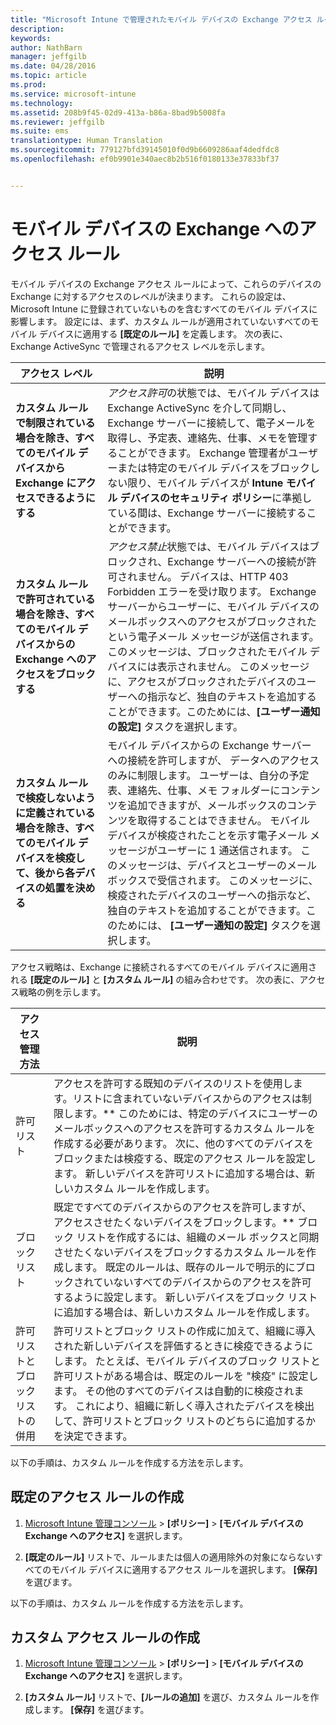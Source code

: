 ```yaml
---
title: "Microsoft Intune で管理されたモバイル デバイスの Exchange アクセス ルール | Microsoft Intune"
description: 
keywords: 
author: NathBarn
manager: jeffgilb
ms.date: 04/28/2016
ms.topic: article
ms.prod: 
ms.service: microsoft-intune
ms.technology: 
ms.assetid: 208b9f45-02d9-413a-b86a-8bad9b5008fa
ms.reviewer: jeffgilb
ms.suite: ems
translationtype: Human Translation
ms.sourcegitcommit: 779127bfd39145010f0d9b6609286aaf4dedfdc8
ms.openlocfilehash: ef0b9901e340aec8b2b516f0180133e37833bf37


---
```


# モバイル デバイスの Exchange へのアクセス ルール
モバイル デバイスの Exchange アクセス ルールによって、これらのデバイスの Exchange に対するアクセスのレベルが決まります。 これらの設定は、Microsoft Intune に登録されていないものを含むすべてのモバイル デバイスに影響します。 設定には、まず、カスタム ルールが適用されていないすべてのモバイル デバイスに適用する **[既定のルール]** を定義します。 次の表に、Exchange ActiveSync で管理されるアクセス レベルを示します。

|アクセス レベル|説明|
|----------------|---------------|
|**カスタム ルールで制限されている場合を除き、すべてのモバイル デバイスから Exchange にアクセスできるようにする**|*アクセス許可*の状態では、モバイル デバイスは Exchange ActiveSync を介して同期し、Exchange サーバーに接続して、電子メールを取得し、予定表、連絡先、仕事、メモを管理することができます。 Exchange 管理者がユーザーまたは特定のモバイル デバイスをブロックしない限り、モバイル デバイスが **Intune モバイル デバイスのセキュリティ ポリシー**に準拠している間は、Exchange サーバーに接続することができます。|
|**カスタム ルールで許可されている場合を除き、すべてのモバイル デバイスからの Exchange へのアクセスをブロックする**|*アクセス禁止*状態では、モバイル デバイスはブロックされ、Exchange サーバーへの接続が許可されません。 デバイスは、HTTP 403 Forbidden エラーを受け取ります。 Exchange サーバーからユーザーに、モバイル デバイスのメールボックスへのアクセスがブロックされたという電子メール メッセージが送信されます。 このメッセージは、ブロックされたモバイル デバイスには表示されません。 このメッセージに、アクセスがブロックされたデバイスのユーザーへの指示など、独自のテキストを追加することができます。このためには、**[ユーザー通知の設定]** タスクを選択します。|
|**カスタム ルールで検疫しないように定義されている場合を除き、すべてのモバイル デバイスを検疫して、後から各デバイスの処置を決める**|モバイル デバイスからの Exchange サーバーへの接続を許可しますが、 データへのアクセスのみに制限します。 ユーザーは、自分の予定表、連絡先、仕事、メモ フォルダーにコンテンツを追加できますが、メールボックスのコンテンツを取得することはできません。 モバイル デバイスが検疫されたことを示す電子メール メッセージがユーザーに 1 通送信されます。 このメッセージは、デバイスとユーザーのメールボックスで受信されます。 このメッセージに、検疫されたデバイスのユーザーへの指示など、独自のテキストを追加することができます。このためには、 **[ユーザー通知の設定]** タスクを選択します。|

アクセス戦略は、Exchange に接続されるすべてのモバイル デバイスに適用される **[既定のルール]** と **[カスタム ルール]** の組み合わせです。 次の表に、アクセス戦略の例を示します。

|アクセス管理方法|説明|
|-------------------|---------------|
|許可リスト|アクセスを許可する既知のデバイスのリストを使用します。リストに含まれていないデバイスからのアクセスは制限します。** このためには、特定のデバイスにユーザーのメールボックスへのアクセスを許可するカスタム ルールを作成する必要があります。 次に、他のすべてのデバイスをブロックまたは検疫する、既定のアクセス ルールを設定します。 新しいデバイスを許可リストに追加する場合は、新しいカスタム ルールを作成します。|
|ブロック リスト|既定ですべてのデバイスからのアクセスを許可しますが、アクセスさせたくないデバイスをブロックします。** ブロック リストを作成するには、組織のメール ボックスと同期させたくないデバイスをブロックするカスタム ルールを作成します。 既定のルールは、既存のルールで明示的にブロックされていないすべてのデバイスからのアクセスを許可するように設定します。 新しいデバイスをブロック リストに追加する場合は、新しいカスタム ルールを作成します。|
|許可リストとブロック リストの併用|許可リストとブロック リストの作成に加えて、組織に導入された新しいデバイスを評価するときに検疫できるようにします。 たとえば、モバイル デバイスのブロック リストと許可リストがある場合は、既定のルールを "検疫" に設定します。 その他のすべてのデバイスは自動的に検疫されます。 これにより、組織に新しく導入されたデバイスを検出して、許可リストとブロック リストのどちらに追加するかを決定できます。|
以下の手順は、カスタム ルールを作成する方法を示します。

## 既定のアクセス ルールの作成

1.  [Microsoft Intune 管理コンソール](http://manage.microsoft.com) &gt; **[ポリシー]** &gt; **[モバイル デバイスの Exchange へのアクセス]** を選択します。

2.  **[既定のルール]** リストで、ルールまたは個人の適用除外の対象にならないすべてのモバイル デバイスに適用するアクセス ルールを選択します。 **[保存]** を選びます。

以下の手順は、カスタム ルールを作成する方法を示します。

## カスタム アクセス ルールの作成

1. [Microsoft Intune 管理コンソール](http://manage.microsoft.com) &gt; **[ポリシー]** &gt; **[モバイル デバイスの Exchange へのアクセス]** を選択します。

2.  **[カスタム ルール]** リストで、**[ルールの追加]** を選び、カスタム ルールを作成します。 **[保存]** を選びます。



<!--HONumber=Jun16_HO4-->


